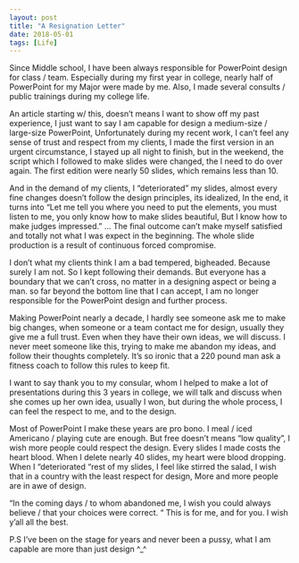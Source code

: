 ```yaml
---
layout: post
title: "A Resignation Letter" 
date: 2018-05-01
tags: [Life]
---
```


Since Middle school, I have been always responsible for PowerPoint design for class / team. Especially during my first year in college, nearly half of PowerPoint for my Major were made by me. Also, I made several consults / public trainings during my college life.

An article starting w/ this, doesn’t means l want to show off my past experience, I just want to say I am capable for design a medium-size / large-size PowerPoint, Unfortunately during my recent work, I can’t feel any sense of trust and respect from my clients, I made the first version in an urgent circumstance, I stayed up all night to finish, but in the weekend, the script which I followed to make slides were changed, the I need to do over again. The first edition were nearly 50 slides, which remains less than 10.

And in the demand of my clients, I “deteriorated” my slides, almost every fine changes doesn’t follow the design principles, its idealized, In the end, it turns into “Let me tell you where you need to put the elements, you must listen to me, you only know how to make slides beautiful, But I know how to make judges impressed.” … The final outcome can’t make myself satisfied and totally not what I was expect in the beginning. The whole slide production is a result of continuous forced compromise.

I don’t what my clients think I am a bad tempered, bigheaded. Because surely I am not. So I kept following their demands. But everyone has a boundary that we can’t cross, no matter in a designing aspect or being a man. so far beyond the bottom line that I can accept, I am no longer responsible for the PowerPoint design and further process.

Making PowerPoint nearly a decade, I hardly see someone ask me to make big changes, when someone or a team contact me for design, usually they give me a full trust. Even when they have their own ideas, we will discuss. I never meet someone like this, trying to make me abandon my ideas, and follow their thoughts completely. It’s so ironic that a 220 pound man ask a fitness coach to follow this rules to keep fit.

I want to say thank you to my consular, whom I helped to make a lot of presentations during this 3 years in college, we will talk and discuss when she comes up her own idea, usually I won, but during the whole process, I can feel the respect to me, and to the design.

Most of PowerPoint I make these years are pro bono. I meal / iced Americano / playing cute are enough. But free doesn’t means “low quality”, I wish more people could respect the design. Every slides I made costs the heart blood. When I delete nearly 40 slides, my heart were blood dropping. When I “deteriorated “rest of my slides, I feel like stirred the salad, I wish that in a country with the least respect for design, More and more people are in awe of design.

 “In the coming days / to whom abandoned me, I wish you could always believe / that your choices were correct. “ This is for me, and for you. I wish y’all all the best.

P.S I’ve been on the stage for years and never been a pussy, what I am capable are more than just design ^_^